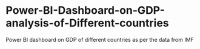 # Power-BI-Dashboard-on-GDP-analysis-of-Different-countries
Power BI dashboard on GDP of different countries as per the data from IMF
